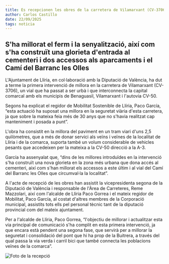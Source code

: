 ```yaml
---
title: Es recepcionen les obres de la carretera de Vilamarxant (CV-3706)
author: Carlos Castillo
date: 22/09/2025
tags: noticia
---
```


## S'ha millorat el ferm i la senyalització, així com s'ha construït una glorieta d'entrada al cementeri i dos accessos als aparcaments i el Camí del Barranc les Olles


L'Ajuntament de Llíria, en col·laboració amb la Diputació de València, ha dut a terme la primera intervenció de millora en la carretera de Vilamarxant (CV-3706), un vial que ha passat a ser urbà i que interconnecta la capital comarcal amb els municipis de Benaguasil, Vilamarxant i l'autovia CV-50.

Segons ha explicat el regidor de Mobilitat Sostenible de Llíria, Paco García, “esta actuació ha suposat una millora en la seguretat viària d'esta carretera, ja que sobre la mateixa feia més de 30 anys que no s'havia realitzat cap manteniment i posada a punt”.

L'obra ha consistit en la millora del paviment en un tram viari d'uns 2,5 quilòmetres, que a més de donar servici als veïns i veïnes de la localitat de Llíria i de la comarca, suporta també un volum considerable de vehicles pesants que accedeixen per la mateixa a la CV-50 direcció a la A-3.

García ha assenyalat que, “dins de les millores introduïdes en la intervenció s'ha construït una nova glorieta en la zona més urbana que dona accés al cementeri, així com s'han millorat els accessos a este últim i al vial del Camí del Barranc les Olles que circumval·la la localitat”.

A l'acte de recepció de les obres han assistit la vicepresidenta segona de la Diputació de València i responsable de l'Àrea de Carreteres, Reme Mazzolari, així com l'alcalde de Llíria Paco Gorrea i el mateix regidor de Mobilitat, Paco García, al costat d'altres membres de la Corporació municipal, assistits tots ells pel personal tècnic tant de la diputació provincial com del mateix ajuntament.

Per a l'alcalde de Llíria, Paco Gorrea, “l'objectiu de millorar i actualitzar esta via principal de comunicació s'ha complit en esta primera intervenció, ja que encara està pendent una segona fase, que servirà per a millorar la seguretat i consolidació del pont que hi ha prop de la Buitrera, a través del qual passa la via verda i carril bici que també connecta les poblacions veïnes de la comarca”.

![ Foto de la recepció ](/assets/continguts/recursos/20250922-recepciónobrascarreteraVilamarxant.jpg "Foto de la recepció")